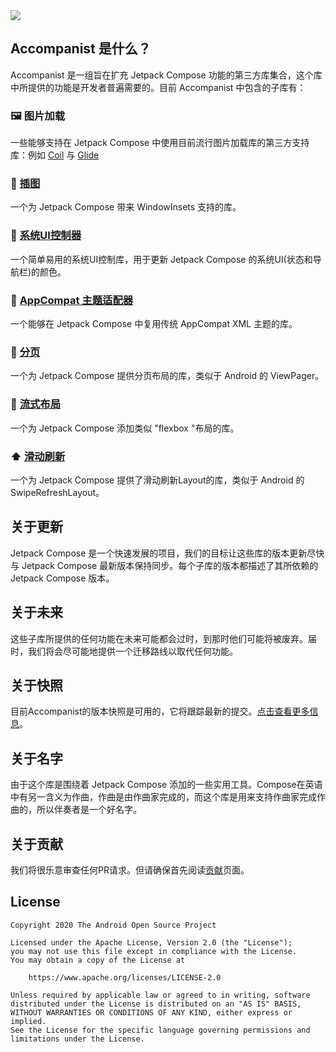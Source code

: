 <img src = "{{config.assets}}/third-party-component/accompanist/overview/head.png">

##  Accompanist 是什么？

Accompanist 是一组旨在扩充 Jetpack Compose 功能的第三方库集合，这个库中所提供的功能是开发者普遍需要的。目前 Accompanist 中包含的子库有：

### 🖼️  图片加载

一些能够支持在 Jetpack Compose 中使用目前流行图片加载库的第三方支持库：例如 [Coil](../../../third-party-component/accompanist/coil/) 与 [Glide](../../../third-party-component/accompanist/glide/)

### 📐  [插图](../../../third-party-component/accompanist/insets/)

一个为 Jetpack Compose 带来 WindowInsets 支持的库。

### 🍫  [系统UI控制器](../../../third-party-component/accompanist/system_ui_controller/)

一个简单易用的系统UI控制库，用于更新 Jetpack Compose 的系统UI(状态和导航栏)的颜色。

### 🎨  [AppCompat 主题适配器](../../../third-party-component/accompanist/appcompat_theme/)

一个能够在 Jetpack Compose 中复用传统 AppCompat XML 主题的库。

### 📖  [分页](../../../third-party-component/accompanist/pager_layouts/)

一个为 Jetpack Compose 提供分页布局的库，类似于 Android 的 ViewPager。

### 🌊  [流式布局](../../../third-party-component/accompanist/flow_layouts/)

一个为 Jetpack Compose 添加类似 "flexbox "布局的库。

### ⬆️  [滑动刷新](../../../third-party-component/accompanist/swipe_refresh/)

一个为 Jetpack Compose 提供了滑动刷新Layout的库，类似于 Android 的 SwipeRefreshLayout。



## 关于更新

Jetpack Compose 是一个快速发展的项目，我们的目标让这些库的版本更新尽快与 Jetpack Compose 最新版本保持同步。每个子库的版本都描述了其所依赖的 Jetpack Compose 版本。



## 关于未来

这些子库所提供的任何功能在未来可能都会过时，到那时他们可能将被废弃。届时，我们将会尽可能地提供一个迁移路线以取代任何功能。



## 关于快照

目前Accompanist的版本快照是可用的，它将跟踪最新的提交。[点击查看更多信息](https://google.github.io/accompanist/using-snapshot-version)。



## 关于名字

由于这个库是围绕着 Jetpack Compose 添加的一些实用工具。Compose在英语中有另一含义为作曲，作曲是由作曲家完成的，而这个库是用来支持作曲家完成作曲的，所以伴奏者是一个好名字。



## 关于贡献

我们将很乐意审查任何PR请求。但请确保首先阅读[贡献](https://google.github.io/accompanist/contributing)页面。



## License

```
Copyright 2020 The Android Open Source Project

Licensed under the Apache License, Version 2.0 (the "License");
you may not use this file except in compliance with the License.
You may obtain a copy of the License at

    https://www.apache.org/licenses/LICENSE-2.0

Unless required by applicable law or agreed to in writing, software
distributed under the License is distributed on an "AS IS" BASIS,
WITHOUT WARRANTIES OR CONDITIONS OF ANY KIND, either express or implied.
See the License for the specific language governing permissions and
limitations under the License.
```

